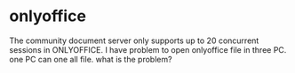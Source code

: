 # onlyoffice
The community document server only supports up to 20 concurrent sessions in ONLYOFFICE. I have problem to open onlyoffice file in three PC.  one PC can one all file. what is the problem?
